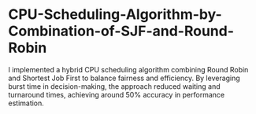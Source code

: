 # CPU-Scheduling-Algorithm-by-Combination-of-SJF-and-Round-Robin
I implemented a hybrid CPU scheduling algorithm combining Round Robin and Shortest Job First to balance fairness and efficiency. By leveraging burst time in decision-making, the approach reduced waiting and turnaround times, achieving around 50% accuracy in performance estimation.
